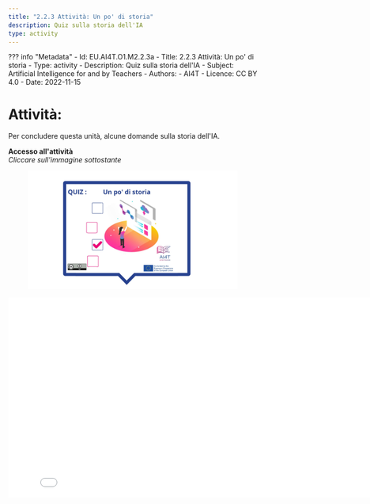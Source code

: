 ```yaml
---
title: "2.2.3 Attività: Un po' di storia"
description: Quiz sulla storia dell'IA
type: activity
---
```

??? info "Metadata"
    - Id: EU.AI4T.O1.M2.2.3a
    - Title: 2.2.3 Attività: Un po' di storia
    - Type: activity
    - Description: Quiz sulla storia dell'IA
    - Subject: Artificial Intelligence for and by Teachers
    - Authors:
        - AI4T 
    - Licence: CC BY 4.0
    - Date: 2022-11-15


# Attività:  
 Per concludere questa unità, alcune domande sulla storia dell'IA.


**Accesso all'attività**  
_Cliccare sull'immagine sottostante_

<figure>
  <img src="Images/VisuelQUIZAbitofHistory-IT.jpg" alt="Illustration to access the Quiz on AI History"/>  
</figure>

<center><iframe width="818" height="404" src="2-2-3-Activity-A-bit-of-history/2-2-3-activity-quiz-AI-history.html" frameborder="0" allowfullscreen></iframe></center>
